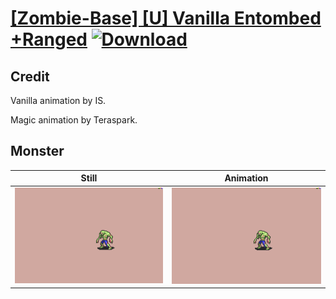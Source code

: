 # [\[Zombie-Base\] \[U\] Vanilla Entombed +Ranged](./) [![Download](https://img.shields.io/badge/Download--red?style=social&logo=github)](https://minhaskamal.github.io/DownGit/#/home?url=https://github.com/Klokinator/FE-Repo/tree/main/Battle%20Animations%2FMonsters%20-%20Basic%20Types%2F%5BZombie-Base%5D%20%5BU%5D%20Vanilla%20Entombed%20%2BRanged%2F8.%20Monster%20(Magic%20Ranged))

## Credit

Vanilla animation by IS.

Magic animation by Teraspark.

## Monster

| Still | Animation |
| :---: | :-------: |
| ![Monster still](./Monster_000.png) | ![Monster animation](./Monster.gif) |
